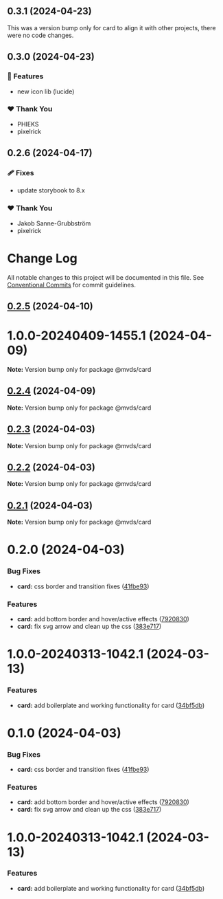 ## 0.3.1 (2024-04-23)

This was a version bump only for card to align it with other projects, there were no code changes.

## 0.3.0 (2024-04-23)

### 🚀 Features

- new icon lib (lucide)

### ❤️ Thank You

- PHIEKS
- pixelrick

## 0.2.6 (2024-04-17)

### 🩹 Fixes

- update storybook to 8.x

### ❤️ Thank You

- Jakob Sanne-Grubbström
- pixelrick

# Change Log

All notable changes to this project will be documented in this file.
See [Conventional Commits](https://conventionalcommits.org) for commit guidelines.

## [0.2.5](https://bitbucket.migrationsverket.se:7999/team-dream/dream/compare/@mvds/card@0.2.3...@mvds/card@0.2.5) (2024-04-10)

# 1.0.0-20240409-1455.1 (2024-04-09)

**Note:** Version bump only for package @mvds/card

## [0.2.4](https://bitbucket.migrationsverket.se:7999/team-dream/dream/compare/@mvds/card@0.2.3...@mvds/card@0.2.4) (2024-04-09)

**Note:** Version bump only for package @mvds/card

## [0.2.3](https://bitbucket.migrationsverket.se:7999/team-dream/dream/compare/@mvds/card@0.2.2...@mvds/card@0.2.3) (2024-04-03)

**Note:** Version bump only for package @mvds/card

## [0.2.2](https://bitbucket.migrationsverket.se:7999/team-dream/dream/compare/@mvds/card@0.2.1...@mvds/card@0.2.2) (2024-04-03)

**Note:** Version bump only for package @mvds/card

## [0.2.1](https://bitbucket.migrationsverket.se:7999/team-dream/dream/compare/@mvds/card@0.2.0...@mvds/card@0.2.1) (2024-04-03)

**Note:** Version bump only for package @mvds/card

# 0.2.0 (2024-04-03)

### Bug Fixes

- **card:** css border and transition fixes ([41fbe93](https://bitbucket.migrationsverket.se:7999/team-dream/dream/commits/41fbe934136137ba56aaa7463b2ec1a4d39c6295))

### Features

- **card:** add bottom border and hover/active effects ([7920830](https://bitbucket.migrationsverket.se:7999/team-dream/dream/commits/792083055574c6b4e2d189f1bc6456ec1c3dea07))
- **card:** fix svg arrow and clean up the css ([383e717](https://bitbucket.migrationsverket.se:7999/team-dream/dream/commits/383e717b1c3e831c98dc25d0a69870b1c1ad03ac))

# 1.0.0-20240313-1042.1 (2024-03-13)

### Features

- **card:** add boilerplate and working functionality for card ([34bf5db](https://bitbucket.migrationsverket.se:7999/team-dream/dream/commits/34bf5db425e25f95bbda4f2fd6873bd2734eae47))

# 0.1.0 (2024-04-03)

### Bug Fixes

- **card:** css border and transition fixes ([41fbe93](https://bitbucket.migrationsverket.se:7999/team-dream/dream/commits/41fbe934136137ba56aaa7463b2ec1a4d39c6295))

### Features

- **card:** add bottom border and hover/active effects ([7920830](https://bitbucket.migrationsverket.se:7999/team-dream/dream/commits/792083055574c6b4e2d189f1bc6456ec1c3dea07))
- **card:** fix svg arrow and clean up the css ([383e717](https://bitbucket.migrationsverket.se:7999/team-dream/dream/commits/383e717b1c3e831c98dc25d0a69870b1c1ad03ac))

# 1.0.0-20240313-1042.1 (2024-03-13)

### Features

- **card:** add boilerplate and working functionality for card ([34bf5db](https://bitbucket.migrationsverket.se:7999/team-dream/dream/commits/34bf5db425e25f95bbda4f2fd6873bd2734eae47))
